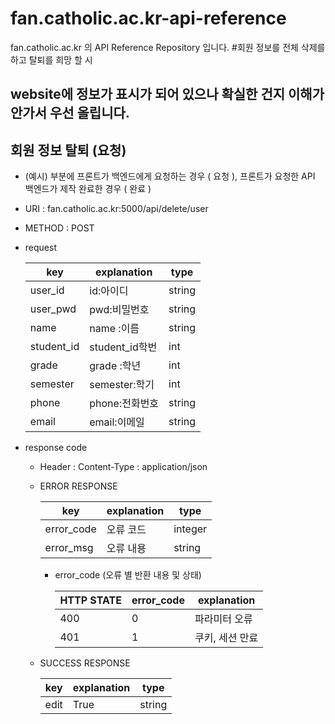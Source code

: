 # fan.catholic.ac.kr-api-reference
fan.catholic.ac.kr 의 API Reference Repository 입니다.
#회원 정보를 전체 삭제를 하고 탈퇴를 희망 할 시
## website에 정보가 표시가 되어 있으나 확실한 건지 이해가 안가서 우선 올립니다.

## 회원 정보 탈퇴 (요청)
- (예시) 부분에 프론트가 백엔드에게 요청하는 경우 ( 요청 ), 프론트가 요청한 API 백엔드가 제작 완료한 경우 ( 완료 )
- URI : fan.catholic.ac.kr:5000/api/delete/user
- METHOD : POST
- request

    | key | explanation | type |
    |--- |--- |--- |
    |user_id  | id:아이디    | string
    |user_pwd | pwd:비밀번호 | string
    |name     | name :이름   | string
    |student_id| student_id학번 | int
    |grade    | grade :학년  | int
    |semester |semester:학기 | int
    |phone    |phone:전화번호|string
    |email    |email:이메일  |string

- response code
    - Header :
        Content-Type : application/json
    - ERROR RESPONSE
    
        |    key   | explanation |   type  |
        | -------- | ----------- |-------- |
        |error_code| 오류 코드     | integer | 
        |error_msg | 오류 내용  | string  |
        
        - error_code (오류 별 반환 내용 및 상태)
        
            | HTTP STATE | error_code | explanation |
            |----------- | ---------- | ----------- |
            | 400 |0| 파라미터 오류 | 상세 내용은 error_msg 참고 |
            | 401 |1| 쿠키, 세션 만료 | 쿠키, 세셔 만료 혹은 존재 X |
    
    - SUCCESS RESPONSE
    
        | key | explanation | type |
        |--- |--- |--- |
        | edit | True | string |
        
